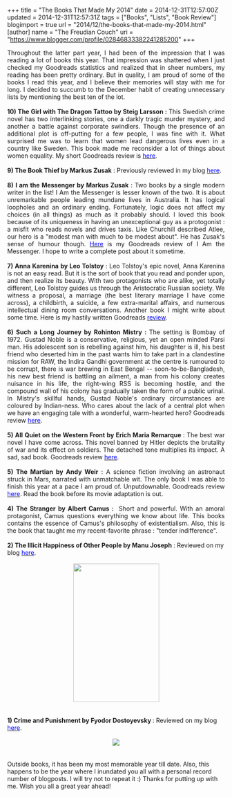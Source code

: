 +++
title = "The Books That Made My 2014"
date = 2014-12-31T12:57:00Z
updated = 2014-12-31T12:57:31Z
tags = ["Books", "Lists", "Book Review"]
blogimport = true 
url = "2014/12/the-books-that-made-my-2014.html"
[author]
	name = "The Freudian Couch"
	uri = "https://www.blogger.com/profile/02846833382241285200"
+++

<div dir="ltr" style="text-align: left;" trbidi="on">
<div style="text-align: justify;">
Throughout the latter part year, I had been of the impression that I was reading a lot of books this year. That impression was shattered when I just checked my Goodreads statistics and realized that in sheer numbers, my reading has been pretty ordinary. But in quality, I am proud of some of the books I read this year, and I believe their memories will stay with me for long. I decided to succumb to the December habit of creating unnecessary lists by mentioning the best ten of the lot.</div>
<div>
<div style="text-align: justify;">
<br /></div>
</div>
<div>
<div style="text-align: justify;">
<b>10) The Girl with The Dragon&nbsp;Tattoo&nbsp;by Steig Larsson : </b>This Swedish crime novel has two interlinking stories, one a darkly tragic murder mystery, and another a battle against corporate swindlers. Though the presence of an additional plot is off-putting for a few people, I was fine with it. What surprised me was to learn that women lead dangerous lives even in a country like Sweden. This book made me reconsider a lot of things about women equality. My short Goodreads review is <a href="https://www.goodreads.com/book/show/2429135.The_Girl_with_the_Dragon_Tattoo" target="_blank"><span style="color: blue;">here</span></a>.</div>
<div style="text-align: justify;">
<b><br /></b></div>
<div style="text-align: justify;">
<b>9) The Book Thief by Markus Zusak</b> : Previously reviewed in my blog&nbsp;<a href="http://thefreudiancouch.com/2014/07/the-book-thief-review.html" target="_blank"><span style="color: blue;">here</span></a>.</div>
</div>
<div>
<div style="text-align: justify;">
<br /></div>
</div>
<div>
<div style="text-align: justify;">
<b>8)&nbsp;I am the Messenger by Markus Zusak</b> : Two books by a single modern writer in the list! I Am the Messenger is lesser known of the two. It is about unremarkable people leading mundane lives in Australia. It has logical loopholes and an ordinary ending. Fortunately, logic does not affect my choices (in all things) as much as it probably should. I loved this book because of its uniqueness in having an unexceptional guy as a protogonist : a misfit who reads novels and drives taxis. Like Churchill described Atlee, our hero is a "modest man with much to be modest about". He has Zusak's sense of humour though. <a href="https://www.goodreads.com/review/show/992191008?book_show_action=false" target="_blank"><span style="color: blue;">Here</span></a> is my Goodreads review of I Am the Messenger. I hope to write a complete post about it sometime.</div>
</div>
<div>
<div style="text-align: justify;">
<br /></div>
</div>
<div>
<div style="text-align: justify;">
<b>7) Anna Karenina by Leo Tolstoy </b>: Leo Tolstoy's epic novel, Anna Karenina is not an easy read. But it is the sort of book that you read and ponder upon, and then realize its beauty. With two protagonists who are alike, yet totally different, Leo Tolstoy guides us through the Aristocratic Russian society. We witness a proposal, a marriage (the best literary marriage I have come across), a childbirth, a suicide, a few extra-marital affairs, and numerous intellectual dining room conversations. Another book I might write about some time. Here is my hastily written Goodreads <a href="https://www.goodreads.com/review/show/1112600492?book_show_action=false" target="_blank"><span style="color: blue;">review</span></a>.</div>
</div>
<div>
<div style="text-align: justify;">
<b><br /></b></div>
</div>
<div>
<div style="text-align: justify;">
<b>6) Such a Long Journey by Rohinton Mistry : </b>The setting is Bombay of 1972. Gustad Noble is a conservative, religious, yet an open minded Parsi man. His adolescent son is rebelling against him, his daughter is ill, his best friend who deserted him in the past wants him to take part in a clandestine mission for RAW, the Indira Gandhi government at the centre is rumoured to be corrupt, there is war brewing in East Bengal -- soon-to-be-Bangladesh, his new best friend is battling an ailment, a man from his colony creates nuisance in his life, the right-wing RSS is becoming hostile, and the compound wall of his colony has gradually taken the form of a public urinal. In Mistry's skillful hands, Gustad Noble's ordinary circumstances are coloured by Indian-ness. Who cares about the lack of a central plot when we have an engaging tale with a wonderful, warm-hearted hero? Goodreads review <a href="https://www.goodreads.com/review/show/1059655352?book_show_action=false" target="_blank"><span style="color: blue;">here</span></a>.</div>
</div>
<div>
<div style="text-align: justify;">
<br /></div>
</div>
<div>
<div style="text-align: justify;">
<b>5) All Quiet on the Western Front by Erich Maria Remarque </b>: The best war novel I have come across. This novel banned by Hitler depicts the brutality of war and its effect on soldiers. The detached tone multiplies its impact. A sad, sad book. Goodreads review <a href="https://www.goodreads.com/review/show/1077460145?book_show_action=false" target="_blank"><span style="color: blue;">here</span></a>.</div>
</div>
<div>
<div style="text-align: justify;">
<br /></div>
</div>
<div>
<div style="text-align: justify;">
<b>5) The Martian by Andy Weir</b>&nbsp;: A science fiction involving an astronaut struck in Mars, narrated with unmatchable wit. The only book I was able to finish this year at a pace I am proud of. Unputdownable. Goodreads review <a href="https://www.goodreads.com/review/show/1063277762?book_show_action=false" target="_blank"><span style="color: blue;">here</span></a>. Read the book before its movie adaptation is out.</div>
</div>
<div>
<div style="text-align: justify;">
<b><br /></b></div>
</div>
<div>
<div style="text-align: justify;">
<b>4) The Stranger by Albert Camus : </b>&nbsp;Short and powerful. With an amoral protagonist, Camus questions everything we know about life. This books contains the essence of Camus's philosophy of existentialism. Also, this is the book that taught me my recent-favorite phrase : "tender indifference".&nbsp;</div>
</div>
<div>
<b><br /></b></div>
<div>
<b>2) The Illicit Happiness of Other People by Manu Joseph</b> : Reviewed on my blog <a href="http://thefreudiancouch.com/2014/09/the-illicit-happiness-of-other-people.html" target="_blank"><span style="color: blue;">here</span></a>.<br />
<br />
<div class="separator" style="clear: both; text-align: center;">
<a href="https://blogger.googleusercontent.com/img/b/R29vZ2xl/AVvXsEjYnz2PANhXxFawTOFiaifuQWiFVTr2pvbbIv8CGysUEBYb2-3eYD2fOca1Bp4FacVMcCUwCVPUWMyyRVApWLjmbtj0lnQyBtrtVASp0RxEOebfvpw9vYc7-c-m8vqiZIuQdphWvenHDgve/s1600/Illicit+Happiness.jpg" imageanchor="1" style="margin-left: 1em; margin-right: 1em;"><img border="0" src="https://blogger.googleusercontent.com/img/b/R29vZ2xl/AVvXsEjYnz2PANhXxFawTOFiaifuQWiFVTr2pvbbIv8CGysUEBYb2-3eYD2fOca1Bp4FacVMcCUwCVPUWMyyRVApWLjmbtj0lnQyBtrtVASp0RxEOebfvpw9vYc7-c-m8vqiZIuQdphWvenHDgve/s1600/Illicit+Happiness.jpg" height="320" width="199" /></a></div>
<br /></div>
<div>
<br />
<b>1) Crime and Punishment by Fyodor Dostoyevsky </b>: Reviewed on my blog <a href="https://www.goodreads.com/book/show/7144.Crime_and_Punishment" target="_blank"><span style="color: blue;">here</span></a>.<br />
<br />
<div class="separator" style="clear: both; text-align: center;">
<a href="https://blogger.googleusercontent.com/img/b/R29vZ2xl/AVvXsEiLSCZRlWRWuyI4NpiafZKXqlXHdxKk-2eI5JHe5s9GFTCpuMKHjdcO0ooBIscBJ-yl8Kq7t-HrQlNJUgyPpTzTeSdGUCNiZdpnJQZ1QX1RcvK5qNXXH8seePEjum4U36Wg2LD9IPkBzb8z/s1600/crime_punishment200.jpg" imageanchor="1" style="margin-left: 1em; margin-right: 1em;"><img border="0" src="https://blogger.googleusercontent.com/img/b/R29vZ2xl/AVvXsEiLSCZRlWRWuyI4NpiafZKXqlXHdxKk-2eI5JHe5s9GFTCpuMKHjdcO0ooBIscBJ-yl8Kq7t-HrQlNJUgyPpTzTeSdGUCNiZdpnJQZ1QX1RcvK5qNXXH8seePEjum4U36Wg2LD9IPkBzb8z/s1600/crime_punishment200.jpg" /></a></div>
<br />
<br />
Outside books, it has been my most memorable year till date. Also, this happens to be the year where I inundated you all with a personal record number of blogposts. I will try not to repeat it :) Thanks for putting up with me. Wish you all a great year ahead!</div>
<div>
<br /></div>
<div>
<br /></div>
</div>

